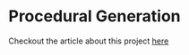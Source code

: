 # Procedural Generation

Checkout the article about this project [here](https://medium.com/@eric.ndira/procedural-generation-using-quantum-60b0cbc0af33) 